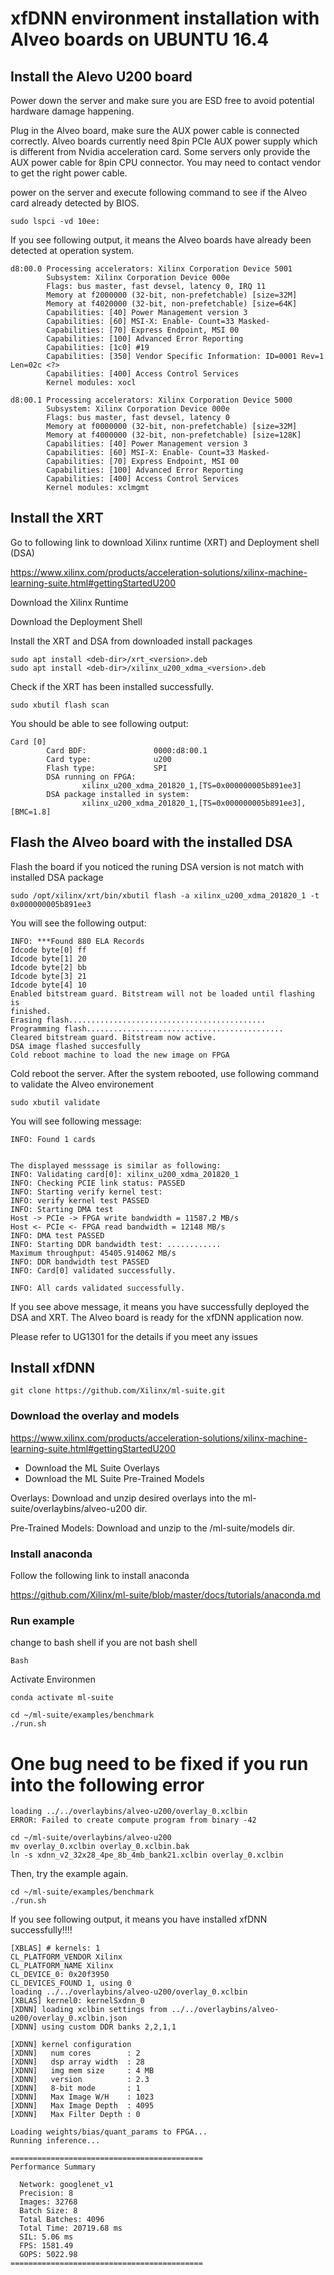 # xfDNN environment installation with Alveo boards on UBUNTU 16.4
## Install the Alevo U200 board
Power down the server and make sure you are ESD free to avoid potential hardware damage happening. 

Plug in the Alveo board, make sure the AUX power cable is connected correctly. Alveo boards currently need 8pin PCIe AUX power supply which is different from Nvidia acceleration card. Some servers only provide the AUX power cable for 8pin CPU connector. You may need to contact vendor to get the right power cable. 

power on the server and execute following command to see if the Alveo card already detected by BIOS.

    sudo lspci -vd 10ee:	
If you see following output, it means the Alveo boards have already been detected at operation system.
 
    d8:00.0 Processing accelerators: Xilinx Corporation Device 5001
            Subsystem: Xilinx Corporation Device 000e
            Flags: bus master, fast devsel, latency 0, IRQ 11
            Memory at f2000000 (32-bit, non-prefetchable) [size=32M]
            Memory at f4020000 (32-bit, non-prefetchable) [size=64K]
            Capabilities: [40] Power Management version 3
            Capabilities: [60] MSI-X: Enable- Count=33 Masked-
            Capabilities: [70] Express Endpoint, MSI 00
            Capabilities: [100] Advanced Error Reporting
            Capabilities: [1c0] #19
            Capabilities: [350] Vendor Specific Information: ID=0001 Rev=1 Len=02c <?>
            Capabilities: [400] Access Control Services
            Kernel modules: xocl
    
    d8:00.1 Processing accelerators: Xilinx Corporation Device 5000
            Subsystem: Xilinx Corporation Device 000e
            Flags: bus master, fast devsel, latency 0
            Memory at f0000000 (32-bit, non-prefetchable) [size=32M]
            Memory at f4000000 (32-bit, non-prefetchable) [size=128K]
            Capabilities: [40] Power Management version 3
            Capabilities: [60] MSI-X: Enable- Count=33 Masked-
            Capabilities: [70] Express Endpoint, MSI 00
            Capabilities: [100] Advanced Error Reporting
            Capabilities: [400] Access Control Services
            Kernel modules: xclmgmt

## Install the XRT
Go to following link to download Xilinx runtime (XRT) and Deployment shell (DSA)

https://www.xilinx.com/products/acceleration-solutions/xilinx-machine-learning-suite.html#gettingStartedU200

Download the Xilinx Runtime

Download the Deployment Shell 

Install the XRT and DSA from downloaded install packages

    sudo apt install <deb-dir>/xrt_<version>.deb
    sudo apt install <deb-dir>/xilinx_u200_xdma_<version>.deb

Check if the XRT has been installed successfully. 


    sudo xbutil flash scan

You should be able to see following output:

    Card [0]
            Card BDF:               0000:d8:00.1
            Card type:              u200
            Flash type:             SPI
            DSA running on FPGA:
                    xilinx_u200_xdma_201820_1,[TS=0x000000005b891ee3]
            DSA package installed in system:
                    xilinx_u200_xdma_201820_1,[TS=0x000000005b891ee3],[BMC=1.8]
				

## Flash the Alveo board  with the installed DSA
Flash the board if you noticed the runing DSA version is not match with installed DSA package 
	
    sudo /opt/xilinx/xrt/bin/xbutil flash -a xilinx_u200_xdma_201820_1 -t 0x000000005b891ee3
You will see the following output:

    INFO: ***Found 880 ELA Records
    Idcode byte[0] ff
    Idcode byte[1] 20
    Idcode byte[2] bb
    Idcode byte[3] 21
    Idcode byte[4] 10
    Enabled bitstream guard. Bitstream will not be loaded until flashing is
    finished.
    Erasing flash............................................
    Programming flash............................................
    Cleared bitstream guard. Bitstream now active.
    DSA image flashed succesfully
    Cold reboot machine to load the new image on FPGA

Cold reboot the server. After the system rebooted, use following command to validate the Alveo environement

    sudo xbutil validate
 
You will see following message:

    INFO: Found 1 cards
	
	
    The displayed messsage is similar as following:
    INFO: Validating card[0]: xilinx_u200_xdma_201820_1
    INFO: Checking PCIE link status: PASSED
    INFO: Starting verify kernel test:
    INFO: verify kernel test PASSED
    INFO: Starting DMA test
    Host -> PCIe -> FPGA write bandwidth = 11587.2 MB/s
    Host <- PCIe <- FPGA read bandwidth = 12148 MB/s
    INFO: DMA test PASSED
    INFO: Starting DDR bandwidth test: ............
    Maximum throughput: 45405.914062 MB/s
    INFO: DDR bandwidth test PASSED
    INFO: Card[0] validated successfully.
    
    INFO: All cards validated successfully.

If you see above message, it means you have successfully deployed the DSA and XRT. The Alveo board is ready for the xfDNN application now. 

Please refer to UG1301 for the details if you meet any issues


## Install xfDNN

    git clone https://github.com/Xilinx/ml-suite.git

### Download the overlay and models
https://www.xilinx.com/products/acceleration-solutions/xilinx-machine-learning-suite.html#gettingStartedU200

* Download the ML Suite Overlays
* Download the ML Suite Pre-Trained Models

Overlays: Download and unzip desired overlays into the ml-suite/overlaybins/alveo-u200 dir.

Pre-Trained Models: Download and unzip to the /ml-suite/models dir.

### Install anaconda 

Follow the following link to install anaconda

https://github.com/Xilinx/ml-suite/blob/master/docs/tutorials/anaconda.md

### Run example
change to bash shell if you are not bash shell

    Bash

Activate Environmen

    conda activate ml-suite
   
    cd ~/ml-suite/examples/benchmark
    ./run.sh
   
# One bug need to be fixed if you run into the following error
	
    loading ../../overlaybins/alveo-u200/overlay_0.xclbin
    ERROR: Failed to create compute program from binary -42

    cd ~/ml-suite/overlaybins/alveo-u200
    mv overlay_0.xclbin overlay_0.xclbin.bak
    ln -s xdnn_v2_32x28_4pe_8b_4mb_bank21.xclbin overlay_0.xclbin
	
	
Then, try the example again.
	
	cd ~/ml-suite/examples/benchmark
    ./run.sh
	
If you see following output, it means you have installed xfDNN successfully!!!!

    [XBLAS] # kernels: 1
    CL_PLATFORM_VENDOR Xilinx
    CL_PLATFORM_NAME Xilinx
    CL_DEVICE_0: 0x20f3950
    CL_DEVICES_FOUND 1, using 0
    loading ../../overlaybins/alveo-u200/overlay_0.xclbin
    [XBLAS] kernel0: kernelSxdnn_0
    [XDNN] loading xclbin settings from ../../overlaybins/alveo-u200/overlay_0.xclbin.json
    [XDNN] using custom DDR banks 2,2,1,1
    
    [XDNN] kernel configuration
    [XDNN]   num cores        : 2
    [XDNN]   dsp array width  : 28
    [XDNN]   img mem size     : 4 MB
    [XDNN]   version          : 2.3
    [XDNN]   8-bit mode       : 1
    [XDNN]   Max Image W/H    : 1023
    [XDNN]   Max Image Depth  : 4095
    [XDNN]   Max Filter Depth : 0
    
    Loading weights/bias/quant_params to FPGA...
    Running inference...
    
    ===========================================
    Performance Summary
    
      Network: googlenet_v1
      Precision: 8
      Images: 32768
      Batch Size: 8
      Total Batches: 4096
      Total Time: 20719.68 ms
      SIL: 5.06 ms
      FPS: 1581.49
      GOPS: 5022.98
    ===========================================

	
